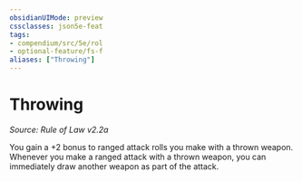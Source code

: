 ```yaml
---
obsidianUIMode: preview
cssclasses: json5e-feat
tags:
- compendium/src/5e/rol
- optional-feature/fs-f
aliases: ["Throwing"]
---
```

# Throwing
*Source: Rule of Law v2.2a*  

You gain a +2 bonus to ranged attack rolls you make with a thrown weapon. Whenever you make a ranged attack with a thrown weapon, you can immediately draw another weapon as part of the attack.
